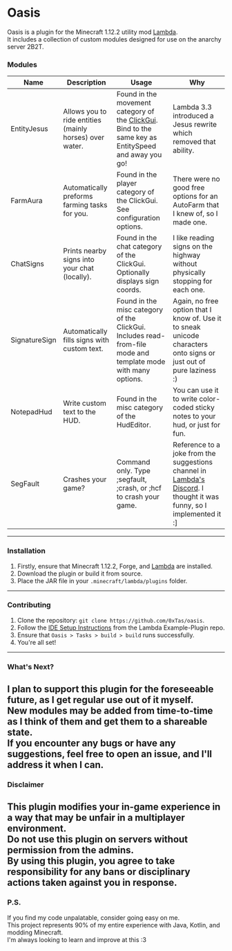 # Oasis


Oasis is a plugin for the Minecraft 1.12.2 utility mod [Lambda](https://github.com/lambda-client/lambda).
<br>
It includes a collection of custom modules designed for use on the anarchy server 2B2T.

### Modules
| Name          | Description                                             | Usage                                                                                                                                               | Why                                                                                                                                                   |
|---------------|---------------------------------------------------------|-----------------------------------------------------------------------------------------------------------------------------------------------------|-------------------------------------------------------------------------------------------------------------------------------------------------------|
| EntityJesus   | Allows you to ride entities (mainly horses) over water. | Found in the movement category of the [ClickGui](https://github.com/lambda-client/lambda#faq). Bind to the same key as EntitySpeed and away you go! | Lambda 3.3 introduced a Jesus rewrite which removed that ability.                                                                                     |
| FarmAura      | Automatically preforms farming tasks for you.           | Found in the player category of the ClickGui. See configuration options.                                                                            | There were no good free options for an AutoFarm that I knew of, so I made one.                                                                        |
| ChatSigns     | Prints nearby signs into your chat (locally).           | Found in the chat category of the ClickGui. Optionally displays sign coords.                                                                        | I like reading signs on the highway without physically stopping for each one.                                                                         |
| SignatureSign | Automatically fills signs with custom text.             | Found in the misc category of the ClickGui. Includes read-from-file mode and template mode with many options.                                       | Again, no free option that I know of. Use it to sneak unicode characters onto signs or just out of pure laziness :)                                   |
| NotepadHud    | Write custom text to the HUD.                           | Found in the misc category of the HudEditor.                                                                                                        | You can use it to write color-coded sticky notes to your hud, or just for fun.                                                                        |
| SegFault      | Crashes your game?                                      | Command only. Type ;segfault, ;crash, or ;hcf to crash your game.                                                                                   | Reference to a joke from the suggestions channel in [Lambda's Discord](https://discord.gg/QjfBxJzE5x). I thought it was funny, so I implemented it :] |
---
### Installation
1. Firstly, ensure that Minecraft 1.12.2, Forge, and [Lambda](https://github.com/lambda-client/lambda) are installed.
2. Download the plugin or build it from source.
3. Place the JAR file in your `.minecraft/lambda/plugins` folder.
---
### Contributing
1. Clone the repository: `git clone https://github.com/0xTas/oasis`.
2. Follow the [IDE Setup Instructions](https://github.com/lambda-client/ExamplePlugin#setup-ide) from the Lambda Example-Plugin repo.
3. Ensure that `Oasis > Tasks > build > build` runs successfully.
4. You're all set!
---
### What's Next?
I plan to support this plugin for the foreseeable future, as I get regular use out of it myself.
<br>
New modules may be added from time-to-time as I think of them and get them to a shareable state.
<br>
If you encounter any bugs or have any suggestions, feel free to open an issue, and I'll address it when I can.
<br>
---
### Disclaimer
**This plugin modifies your in-game experience in a way that may be unfair in a multiplayer environment.**<br>
**Do not use this plugin on servers without permission from the admins.**<br>
**By using this plugin, you agree to take responsibility for any bans or disciplinary actions taken against you in response.**
---
### P.S.
If you find my code unpalatable, consider going easy on me.<br>
This project represents 90% of my entire experience with Java, Kotlin, and modding Minecraft.<br>
I'm always looking to learn and improve at this :3